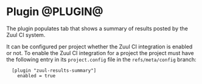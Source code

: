 Plugin @PLUGIN@
===============

The plugin populates tab that shows a summary of results posted
by the Zuul CI system.

It can be configured per project whether the Zuul CI integration is
enabled or not. To enable the Zuul CI integration for a project the
project must have the following entry in its `project.config` file in
the `refs/meta/config` branch:

```
  [plugin "zuul-results-summary"]
    enabled = true
```
